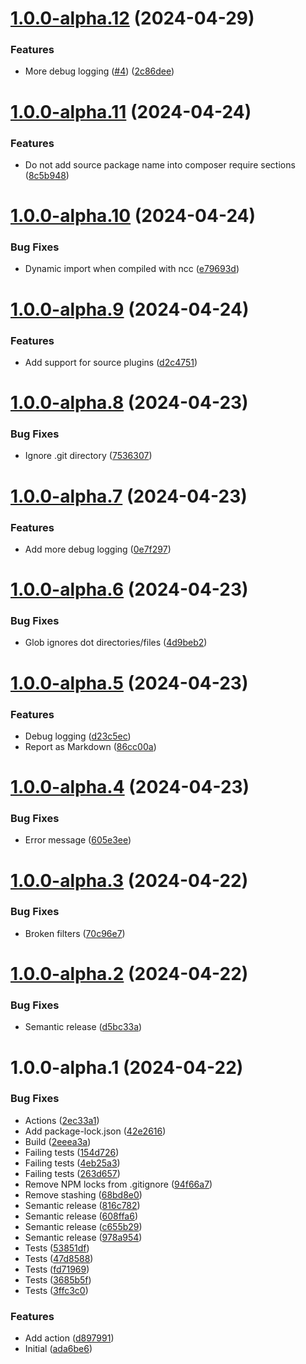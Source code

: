 # [1.0.0-alpha.12](https://github.com/tenantcloud/template-sync/compare/v1.0.0-alpha.11...v1.0.0-alpha.12) (2024-04-29)


### Features

* More debug logging ([#4](https://github.com/tenantcloud/template-sync/issues/4)) ([2c86dee](https://github.com/tenantcloud/template-sync/commit/2c86dee7be9b379603c1859ef5878ee4cdc372a4))

# [1.0.0-alpha.11](https://github.com/tenantcloud/template-sync/compare/v1.0.0-alpha.10...v1.0.0-alpha.11) (2024-04-24)


### Features

* Do not add source package name into composer require sections ([8c5b948](https://github.com/tenantcloud/template-sync/commit/8c5b948b6403c43ec9cdee3cb81d352badfab674))

# [1.0.0-alpha.10](https://github.com/tenantcloud/template-sync/compare/v1.0.0-alpha.9...v1.0.0-alpha.10) (2024-04-24)


### Bug Fixes

* Dynamic import when compiled with ncc ([e79693d](https://github.com/tenantcloud/template-sync/commit/e79693d23083d40d240e8f5afa73364648cc3f3f))

# [1.0.0-alpha.9](https://github.com/tenantcloud/template-sync/compare/v1.0.0-alpha.8...v1.0.0-alpha.9) (2024-04-24)


### Features

* Add support for source plugins ([d2c4751](https://github.com/tenantcloud/template-sync/commit/d2c4751f484da5157aaae8cfb43bf9e0470652a8))

# [1.0.0-alpha.8](https://github.com/tenantcloud/template-sync/compare/v1.0.0-alpha.7...v1.0.0-alpha.8) (2024-04-23)


### Bug Fixes

* Ignore .git directory ([7536307](https://github.com/tenantcloud/template-sync/commit/75363078efaaaf834a938ff4d9514f812a5e21c1))

# [1.0.0-alpha.7](https://github.com/tenantcloud/template-sync/compare/v1.0.0-alpha.6...v1.0.0-alpha.7) (2024-04-23)


### Features

* Add more debug logging ([0e7f297](https://github.com/tenantcloud/template-sync/commit/0e7f29700f42925c54e5356313fa18a24ca769e2))

# [1.0.0-alpha.6](https://github.com/tenantcloud/template-sync/compare/v1.0.0-alpha.5...v1.0.0-alpha.6) (2024-04-23)


### Bug Fixes

* Glob ignores dot directories/files ([4d9beb2](https://github.com/tenantcloud/template-sync/commit/4d9beb2556f2aafb698e29d3722c9994ae025907))

# [1.0.0-alpha.5](https://github.com/tenantcloud/template-sync/compare/v1.0.0-alpha.4...v1.0.0-alpha.5) (2024-04-23)


### Features

* Debug logging ([d23c5ec](https://github.com/tenantcloud/template-sync/commit/d23c5ec1345b6a984a65720d14a171759bf78300))
* Report as Markdown ([86cc00a](https://github.com/tenantcloud/template-sync/commit/86cc00a3f0fb32f1dc633b2f6313af069a46fd78))

# [1.0.0-alpha.4](https://github.com/tenantcloud/template-sync/compare/v1.0.0-alpha.3...v1.0.0-alpha.4) (2024-04-23)


### Bug Fixes

* Error message ([605e3ee](https://github.com/tenantcloud/template-sync/commit/605e3eea3c36e8643e836103bee4abdfff677c2e))

# [1.0.0-alpha.3](https://github.com/tenantcloud/template-sync/compare/v1.0.0-alpha.2...v1.0.0-alpha.3) (2024-04-22)


### Bug Fixes

* Broken filters ([70c96e7](https://github.com/tenantcloud/template-sync/commit/70c96e7fabb2073faa9eb1d5dc2644b7694b1d09))

# [1.0.0-alpha.2](https://github.com/tenantcloud/template-sync/compare/v1.0.0-alpha.1...v1.0.0-alpha.2) (2024-04-22)


### Bug Fixes

* Semantic release ([d5bc33a](https://github.com/tenantcloud/template-sync/commit/d5bc33a85638f43696353caa673a3d949cb9a610))

# 1.0.0-alpha.1 (2024-04-22)


### Bug Fixes

* Actions ([2ec33a1](https://github.com/tenantcloud/template-sync/commit/2ec33a1721affd45be6d96c0dd38b36b5bfb127e))
* Add package-lock.json ([42e2616](https://github.com/tenantcloud/template-sync/commit/42e26160f5f6026b292b7d8d6418066e1a3a8070))
* Build ([2eeea3a](https://github.com/tenantcloud/template-sync/commit/2eeea3a9455337d6f1177e359c6032c279572dd5))
* Failing tests ([154d726](https://github.com/tenantcloud/template-sync/commit/154d7262007642b55eb7739912d37c95de6fb1d1))
* Failing tests ([4eb25a3](https://github.com/tenantcloud/template-sync/commit/4eb25a37a55c1336955ff31e2d6a51242b01c776))
* Failing tests ([263d657](https://github.com/tenantcloud/template-sync/commit/263d657893ea8aa3023695c9ee30cf1c3d2db010))
* Remove NPM locks from .gitignore ([94f66a7](https://github.com/tenantcloud/template-sync/commit/94f66a71ee86bb04d1a795a2337420e000096e26))
* Remove stashing ([68bd8e0](https://github.com/tenantcloud/template-sync/commit/68bd8e06983f48c16b37d210df90fe968ef59517))
* Semantic release ([816c782](https://github.com/tenantcloud/template-sync/commit/816c782f6db2b7af0cc016a7d894b6bdd8cc82f7))
* Semantic release ([608ffa6](https://github.com/tenantcloud/template-sync/commit/608ffa62e40cbc7d45ca6486333a770b054bea59))
* Semantic release ([c655b29](https://github.com/tenantcloud/template-sync/commit/c655b29d6c637514f8585a263aeefeca718c4a42))
* Semantic release ([978a954](https://github.com/tenantcloud/template-sync/commit/978a9543d019cde8dc274b78d53cdb495dd9f56e))
* Tests ([53851df](https://github.com/tenantcloud/template-sync/commit/53851df852fc1f283a9ec355256cedd854307f95))
* Tests ([47d8588](https://github.com/tenantcloud/template-sync/commit/47d85881cf80359f5e9e1296653ad372cc2181d1))
* Tests ([fd71969](https://github.com/tenantcloud/template-sync/commit/fd719693704225b3bd0fbf3a98192ecd6c3c96a9))
* Tests ([3685b5f](https://github.com/tenantcloud/template-sync/commit/3685b5f06be418e7dea5426f5e16d37b346442d0))
* Tests ([3ffc3c0](https://github.com/tenantcloud/template-sync/commit/3ffc3c04f680a711d07453e667b6a3c23ca52068))


### Features

* Add action ([d897991](https://github.com/tenantcloud/template-sync/commit/d8979918e97dbdc672fd07f27af31d5a2f0949eb))
* Initial ([ada6be6](https://github.com/tenantcloud/template-sync/commit/ada6be69086d00151bc94916746335e30e669381))
